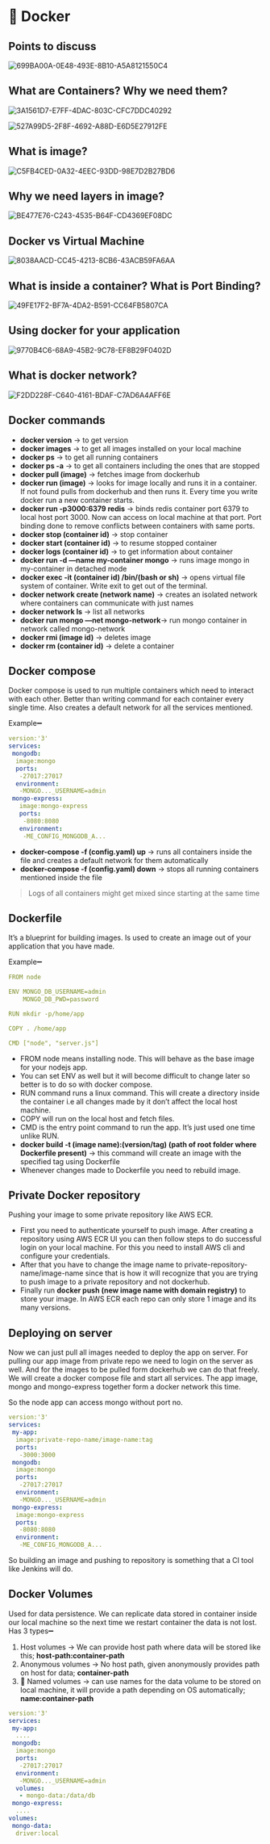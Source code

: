 # 🐳 Docker

## Points to discuss

![699BA00A-0E48-493E-8B10-A5A8121550C4](https://user-images.githubusercontent.com/55504616/219960032-98fb6779-1331-4dd9-bf38-226044b42396.jpeg)

## What are Containers? Why we need them?

![3A1561D7-E7FF-4DAC-803C-CFC7DDC40292](https://user-images.githubusercontent.com/55504616/219960063-56d7cef1-165f-4034-a271-1882de61160e.png)

![527A99D5-2F8F-4692-A88D-E6D5E27912FE](https://user-images.githubusercontent.com/55504616/219960083-dcd277c4-028a-4a3a-bf9a-4a6d0d735d3c.jpeg)

## What is image?

![C5FB4CED-0A32-4EEC-93DD-98E7D2B27BD6](https://user-images.githubusercontent.com/55504616/219960115-f27e7d1a-c61d-4a35-bb20-dab4c6e155ac.jpeg)

## Why we need layers in image?

![BE477E76-C243-4535-B64F-CD4369EF08DC](https://user-images.githubusercontent.com/55504616/219960136-10629d55-4b5a-4d03-a259-1b67135b2c8a.jpeg)

## Docker vs Virtual Machine

![8038AACD-CC45-4213-8CB6-43ACB59FA6AA](https://user-images.githubusercontent.com/55504616/219960158-eef130d7-eb50-48b9-88c3-ce11752aaf2a.jpeg)

## What is inside a container? What is Port Binding?

![49FE17F2-BF7A-4DA2-B591-CC64FB5807CA](https://user-images.githubusercontent.com/55504616/219960191-9088e947-0031-4186-8a96-6057ac80219f.jpeg)

## Using docker for your application

![9770B4C6-68A9-45B2-9C78-EF8B29F0402D](https://user-images.githubusercontent.com/55504616/219960238-0719aeb4-ddab-4291-8532-e4a55ff24245.jpeg)

## What is docker network?

![F2DD228F-C640-4161-BDAF-C7AD6A4AFF6E](https://user-images.githubusercontent.com/55504616/219960266-3a3acd2c-b629-4266-a360-3ec8391d57a4.jpeg)

## Docker commands

* **docker version** → to get version
* **docker images** → to get all images installed on your local machine
* **docker ps** → to get all running containers
* **docker ps -a** → to get all containers including the ones that are stopped
* **docker pull (image)** → fetches image from dockerhub
* **docker run (image)** → looks for image locally and runs it in a container. If not found pulls from dockerhub and then runs it. Every time you write docker run a new container starts.
* **docker run -p3000:6379 redis** → binds redis container port 6379 to local host port 3000. Now can access on local machine at that port. Port binding done to remove conflicts between containers with same ports.
* **docker stop (container id)** → stop container
* **docker start (container id)** → to resume stopped container
* **docker logs (container id)** → to get information about container
* **docker run -d —name my-container mongo** → runs image mongo in my-container in detached mode
* **docker exec -it (container id) /bin/(bash or sh)** → opens virtual file system of container. Write exit to get out of the terminal.
* **docker network create (network name)** → creates an isolated network where containers can communicate with just names
* **docker network ls** → list all networks
* **docker run mongo —net mongo-network**→ run mongo container in network called mongo-network
* **docker rmi (image id)** → deletes image
* **docker rm (container id)** → delete a container

## Docker compose

Docker compose is used to run multiple containers which need to interact with each other. Better than writing command for each container every single time. Also creates a default network for all the services mentioned.

Example➖

```yaml
version:'3'
services:
 mongodb:
  image:mongo
  ports:
   -27017:27017
  environment:
   -MONGO..._USERNAME=admin
 mongo-express:
   image:mongo-express
   ports:
    -8080:8080
   environment:
    -ME_CONFIG_MONGODB_A...
```

* **docker-compose -f (config.yaml) up** → runs all containers inside the file and creates a default network for them automatically
* **docker-compose -f (config.yaml) down** → stops all running containers mentioned inside the file

> Logs of all containers might get mixed since starting at the same time

## Dockerfile

It’s a blueprint for building images. Is used to create an image out of your application that you have made.

Example➖

```yaml
FROM node

ENV MONGO_DB_USERNAME=admin
    MONGO_DB_PWD=password

RUN mkdir -p/home/app

COPY . /home/app

CMD ["node", "server.js"]
```

* FROM node means installing node. This will behave as the base image for your nodejs app.
* You can set ENV as well but it will become difficult to change later so better is to do so with docker compose.
* RUN command runs a linux command. This will create a directory inside the container i.e all changes made by it don’t affect the local host machine.
* COPY will run on the local host and fetch files.
* CMD is the entry point command to run the app. It’s just used one time unlike RUN.
* **docker build -t (image name):(version/tag) (path of root folder where Dockerfile present)** → this command will create an image with the specified tag using Dockerfile
* Whenever changes made to Dockerfile you need to rebuild image.

## Private Docker repository

Pushing your image to some private repository like AWS ECR.

* First you need to authenticate yourself to push image. After creating a repository using AWS ECR UI you can then follow steps to do successful login on your local machine. For this you need to install AWS cli and configure your credentials.
* After that you have to change the image name to private-repository-name/image-name since that is how it will recognize that you are trying to push image to a private repository and not dockerhub.
* Finally run **docker push (new image name with domain registry)** to store your image. In AWS ECR each repo can only store 1 image and its many versions.

## Deploying on server

Now we can just pull all images needed to deploy the app on server. For pulling our app image from private repo we need to login on the server as well. And for the images to be pulled form dockerhub we can do that freely. We will create a docker compose file and start all services. The app image, mongo and mongo-express together form a docker network this time.

So the node app can access mongo without port no.

```yaml
version:'3'
services:
 my-app:
  image:private-repo-name/image-name:tag
  ports:
   -3000:3000
 mongodb:
  image:mongo
  ports:
   -27017:27017
  environment:
   -MONGO..._USERNAME=admin
 mongo-express:
  image:mongo-express
  ports:
   -8080:8080
  environment:
   -ME_CONFIG_MONGODB_A...
```

So building an image and pushing to repository is something that a CI tool like Jenkins will do.

## Docker Volumes

Used for data persistence. We can replicate data stored in container inside our local machine so the next time we restart container the data is not lost. Has 3 types➖

1. Host volumes → We can provide host path where data will be stored like this; **host-path:container-path**
2. Anonymous volumes → No host path, given anonymously provides path on host for data; **container-path**
3. 🌟 Named volumes → can use names for the data volume to be stored on local machine, it will provide a path depending on OS automatically; **name:container-path**

```yaml
version:'3'
services:
 my-app:
  ....
 mongodb:
  image:mongo
  ports:
   -27017:27017
  environment:
   -MONGO..._USERNAME=admin
  volumes:
   - mongo-data:/data/db
 mongo-express:
  ....
volumes:
 mongo-data:
  driver:local
```
